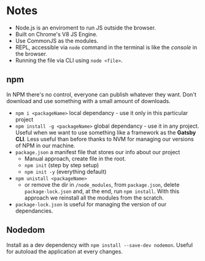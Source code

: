 # Notes

- Node.js is an enviroment to run JS outside the browser.
- Built on Chrome's V8 JS Engine.
- Use CommonJS as the modules.
- REPL, accessible via `node` command in the terminal is like the _console_ in the browser.
- Running the file via CLI using `node <file>`.

## npm

In NPM there's no control, everyone can publish whatever they want. Don't download and use something with a small amount of downloads.

- `npm i <packageName>` local dependancy - use it only in this particular project
- `npm install -g <packageName>` global dependancy - use it in any project. Useful when we want to use something like a framework as the **Gatsby CLI**. Less useful than before thanks to NVM for managing our versions of NPM in our machine.
- `package.json` a manifest file that stores our info about our project
  - Manual approach, create file in the root.
  - `npm init` (step by step setup)
  - `npm init -y` (everything default)
- `npm unistall <packageName>`
  - or remove the dir in `/node_modules`, from `package.json`, delete `package-lock.json` and, at the end, run `npm install`. With this approach we reinstall all the modules from the scratch.
- `package-lock.json` is useful for managing the version of our dependancies.

## Nodedom

Install as a dev dependency with `npm install --save-dev nodemon`. Useful for autoload the application at every changes.
